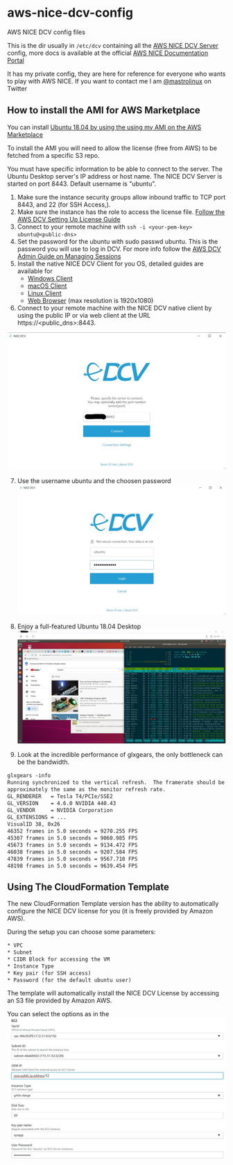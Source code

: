 # aws-nice-dcv-config
AWS NICE DCV config files

This is the dir usually in `/etc/dcv` containing all the [AWS NICE DCV Server](https://aws.amazon.com/hpc/dcv/) config, more
docs is available at the official [AWS NICE Documentation Portal](https://docs.aws.amazon.com/dcv/index.html)

It has my private config, they are here for reference for everyone who wants to play with AWS NICE.
If you want to contact me I am [@mastrolinux](https://twitter.com/mastrolinux) on Twitter

## How to install the AMI for AWS Marketplace

You can install [Ubuntu 18.04 by using the using my AMI on the AWS Marketplace](https://aws.amazon.com/marketplace/pp/B088P8WCBV/)

To install the AMI you will need to allow the license (free from AWS) to be fetched from a specific S3 repo.

You must have specific information to be able to connect to the server. 
The Ubuntu Desktop server's IP address or host name.
The NICE DCV Server is started on port 8443.
Default username is "ubuntu".
1. Make sure the instance security groups allow inbound traffic to TCP port 8443, and 22 (for SSH Access,).
2. Make sure the instance has the role to access the license file. [Follow the AWS DCV Setting Up License Guide](https://docs.aws.amazon.com/dcv/latest/adminguide/setting-up-license.html)
3. Connect to your remote machine with `ssh -i <your-pem-key> ubuntu@<public-dns>`
4. Set the password for the ubuntu with sudo passwd ubuntu. This is the password you will use to log in DCV. For more info follow the [AWS DCV Admin Guide on Managing Sessions](https://docs.aws.amazon.com/dcv/latest/adminguide/managing-sessions.html)
5. Install the native NICE DCV Client for you OS, detailed guides are available for
    * [Windows Client](https://docs.aws.amazon.com/dcv/latest/userguide/client-windows.html)
    * [macOS Client](https://docs.aws.amazon.com/dcv/latest/userguide/client-mac.html)
    * [Linux Client](https://docs.aws.amazon.com/dcv/latest/userguide/client-linux.html)
    * [Web Browser](https://docs.aws.amazon.com/dcv/latest/userguide/client-web.html) (max resolution is 1920x1080)
6. Connect to your remote machine with the NICE DCV native client by using the public IP or via web client at the URL https://<public_dns>:8443.

![Client Connection](./images/connect-client.jpg)

7. Use the username ubuntu and the choosen password
![Username and Password authentication](./images/username-password.jpg)

8. Enjoy a full-featured Ubuntu 18.04 Desktop
![Ubuntu Desktop 18.04 LTS](./images/ubuntu-desktop.jpg)


9. Look at the incredible performance of glxgears, the only bottleneck can be the bandwidth.

```
glxgears -info
Running synchronized to the vertical refresh.  The framerate should be
approximately the same as the monitor refresh rate.
GL_RENDERER   = Tesla T4/PCIe/SSE2
GL_VERSION    = 4.6.0 NVIDIA 440.43
GL_VENDOR     = NVIDIA Corporation
GL_EXTENSIONS = ...
VisualID 38, 0x26
46352 frames in 5.0 seconds = 9270.255 FPS
45307 frames in 5.0 seconds = 9060.985 FPS
45673 frames in 5.0 seconds = 9134.472 FPS
46038 frames in 5.0 seconds = 9207.584 FPS
47839 frames in 5.0 seconds = 9567.710 FPS
48198 frames in 5.0 seconds = 9639.454 FPS
```

## Using The CloudFormation Template

The new CloudFormation Template version has the ability to automatically configure the NICE DCV license for you (it is freely provided by Amazon AWS).

During the setup you can choose some parameters:

    * VPC
    * Subnet
    * CIDR Block for accessing the VM
    * Instance Type
    * Key pair (for SSH access)
    * Password (for the default ubuntu user)

The template will automatically install the NICE DCV License by accessing an S3 file provided by Amazon AWS.

You can select the options as in the 
![CloudFormation Templage Form image](./images/cfn-template.jpg)